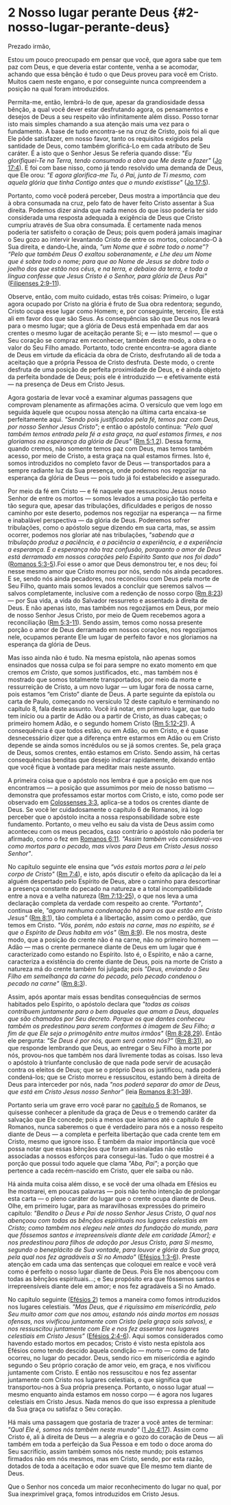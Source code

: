 # 2 Nosso lugar perante Deus {#2-nosso-lugar-perante-deus}

Prezado irmão,

Estou um pouco preocupado em pensar que você, que agora sabe que tem paz com Deus, e que deveria estar contente, venha a se acomodar, achando que essa bênção é tudo o que Deus proveu para você em Cristo. Muitos caem neste engano, e por conseguinte nunca compreendem a posição na qual foram introduzidos.

Permita-me, então, lembrá-lo de que, apesar da grandiosidade dessa bênção, a qual você dever estar desfrutando agora, os pensamentos e desejos de Deus a seu respeito vão infinitamente além disso. Posso tornar isto mais simples chamando a sua atenção mais uma vez para o fundamento. A base de tudo encontra-se na cruz de Cristo, pois foi ali que Ele pôde satisfazer, em nosso favor, tanto os requisitos exigidos pela santidade de Deus, como também glorificá-Lo em cada atributo de Seu caráter. É a isto que o Senhor Jesus Se referia quando disse: _&quot;Eu glorifiquei-Te na Terra, tendo consumado a obra que Me deste a fazer&quot;_ ([Jo 17:4](http://bibliaonline.com.br/acf/jo/17/4)). E foi com base nisso, como já tendo resolvido uma demanda de Deus, que Ele orou: _&quot;E agora glorifica-me Tu, ó Pai, junto de Ti mesmo, com aquela glória que tinha Contigo antes que o mundo existisse&quot;_ ([Jo 17:5](http://bibliaonline.com.br/acf/jo/17/5)).

Portanto, como você poderá perceber, Deus mostra a importância que deu à obra consumada na cruz, pelo fato de haver feito Cristo assentar à Sua direita. Podemos dizer ainda que nada menos do que isso poderia ter sido considerada uma resposta adequada à exigência de Deus que Cristo cumpriu através de Sua obra consumada. E certamente nada menos poderia ter satisfeito o coração de Deus; pois quem poderá jamais imaginar o Seu gozo ao intervir levantando Cristo de entre os mortos, colocando-O à Sua direita, e dando-Lhe, ainda, _&quot;um Nome que é sobre todo o nome”? “Pelo que também Deus O exaltou soberanamente, e Lhe deu um Nome que é sobre todo o nome; para que ao Nome de Jesus se dobre todo o joelho dos que estão nos céus, e na terra, e debaixo da terra, e toda a língua confesse que Jesus Cristo é o Senhor, para glória de Deus Pai&quot;_ ([Filipenses 2:9-11](http://bibliaonline.com.br/acf/fp/2/9-11)).

Observe, então, com muito cuidado, estas três coisas: Primeiro, o lugar agora ocupado por Cristo na glória é fruto de Sua obra redentora; segundo, Cristo ocupa esse lugar como Homem; e, por conseguinte, terceiro, Ele está ali em favor dos que são Seus. As consequências são que Deus nos levará para o mesmo lugar; que a glória de Deus está empenhada em dar aos crentes o mesmo lugar de aceitação perante Si; e — isto mesmo! — que o Seu coração se compraz em reconhecer, também deste modo, a obra e o valor do Seu Filho amado. Portanto, todo crente encontra-se agora diante de Deus em virtude da eficácia da obra de Cristo, desfrutando ali de toda a aceitação que a própria Pessoa de Cristo desfruta. Deste modo, o crente desfruta de uma posição de perfeita proximidade de Deus, e é ainda objeto da perfeita bondade de Deus; pois ele é introduzido — e efetivamente está — na presença de Deus em Cristo Jesus.

Agora gostaria de levar você a examinar algumas passagens que comprovam plenamente as afirmações acima. O versículo que vem logo em seguida àquele que ocupou nossa atenção na última carta encaixa-se perfeitamente aqui. _&quot;Sendo pois justificados pela fé, temos paz com Deus, por nosso Senhor Jesus Cristo&quot;_; e então o apóstolo continua: _&quot;Pelo qual também temos entrada pela fé a esta graça, na qual estamos firmes, e nos gloriamos na esperança da glória de Deus&quot;_ ([Rm 5:1,2](http://bibliaonline.com.br/acf/rm/5/1,2)). Dessa forma, quando cremos, não somente temos paz com Deus, mas temos também acesso, por meio de Cristo, a esta graça na qual estamos firmes. Isto é, somos introduzidos no completo favor de Deus — transportados para a sempre radiante luz da Sua presença, onde podemos nos regozijar na esperança da glória de Deus — pois tudo já foi estabelecido e assegurado.

Por meio da fé em Cristo — e fé naquele que ressuscitou Jesus nosso Senhor de entre os mortos — somos levados a uma posição tão perfeita e tão segura que, apesar das tribulações, dificuldades e perigos de nosso caminho por este deserto, podemos nos regozijar na esperança — na firme e inabalável perspectiva — da glória de Deus. Poderemos sofrer tribulações, como o apóstolo segue dizendo em sua carta, mas, se assim ocorrer, podemos nos gloriar até nas tribulações, _&quot;sabendo que a tribulação produz a paciência, e a paciência a experiência, e a experiência a esperança. E a esperança não traz confusão, porquanto o amor de Deus está derramado em nossos corações pelo Espírito Santo que nos foi dado&quot;_ ([Romanos 5:3-5](http://bibliaonline.com.br/acf/rm/5/3-5)).Foi esse o amor que Deus demonstrou ter, e nos deu; foi nesse mesmo amor que Cristo morreu por nós, sendo nós ainda pecadores. E se, sendo nós ainda pecadores, nos reconciliou com Deus pela morte de Seu Filho, quanto mais somos levados a concluir que seremos salvos — salvos completamente, inclusive com a redenção de nosso corpo ([Rm 8:23](http://bibliaonline.com.br/acf/rm/8/23)) — por Sua vida, a vida do Salvador ressurreto e assentado à direita de Deus. E não apenas isto, mas também nos regozijamos em Deus, por meio de nosso Senhor Jesus Cristo, por meio de Quem recebemos agora a reconciliação ([Rm 5:3-11](http://bibliaonline.com.br/acf/rm/5/3-11)). Sendo assim, temos como nossa presente porção o amor de Deus derramado em nossos corações, nos regozijamos nele, ocupamos perante Ele um lugar de perfeito favor e nos gloriamos na esperança da glória de Deus.

Mas isso ainda não é tudo. Na mesma epístola, não apenas somos ensinados que nossa culpa se foi para sempre no exato momento em que cremos _em Cristo_, que somos justificados, etc., mas também nos é mostrado que somos totalmente transportados, por meio da morte e ressurreição de Cristo, a um novo lugar — um lugar fora de nossa carne, pois estamos “em Cristo” diante de Deus. A parte seguinte da epístola ou carta de Paulo, começando no versículo 12 deste capítulo e terminando no capítulo 8, fala deste assunto. Você irá notar, em primeiro lugar, que tudo tem início ou a partir de Adão ou a partir de Cristo, as duas cabeças; o primeiro homem Adão, e o segundo homem Cristo ([Rm 5:12-21](http://bibliaonline.com.br/acf/rm/5/12-21)). A consequência é que todos estão, ou em Adão, ou em Cristo, e é quase desnecessário dizer que a diferença entre estarmos em Adão ou em Cristo depende se ainda somos incrédulos ou se já somos crentes. Se, pela graça de Deus, somos crentes, então estamos em Cristo. Sendo assim, há certas consequências benditas que desejo indicar rapidamente, deixando então que você fique à vontade para meditar mais neste assunto.

A primeira coisa que o apóstolo nos lembra é que a posição em que nos encontramos — a posição que assumimos por meio de nosso batismo — demonstra que professamos estar mortos com Cristo, e isto, como pode ser observado em [Colossenses 3:3](http://bibliaonline.com.br/acf/cl/3/3), aplica-se a todos os crentes diante de Deus. Se você ler cuidadosamente o capítulo 6 de Romanos, irá logo perceber que o apóstolo incita a nossa responsabilidade sobre este fundamento. Portanto, o meu velho eu saiu da vista de Deus assim como aconteceu com os meus pecados, caso contrário o apóstolo não poderia ter afirmado, como o fez em [Romanos 6:11](http://bibliaonline.com.br/acf/rm/6/11). _&quot;Assim também vós considerai-vos como mortos para o pecado, mas vivos para Deus em Cristo Jesus nosso Senhor&quot;_.

No capítulo seguinte ele ensina que _“vós estais mortos para a lei pelo corpo de Cristo&quot;_ ([Rm 7:4](http://bibliaonline.com.br/acf/rm/7/4)), e isto, após discutir o efeito da aplicação da lei a alguém despertado pelo Espírito de Deus, abre o caminho para descortinar a presença constante do pecado na natureza e a total incompatibilidade entre a nova e a velha natureza ([Rm 7:13-25](http://bibliaonline.com.br/acf/rm/7/13-25)), o que nos leva a uma declaração completa da verdade com respeito ao crente. _&quot;Portanto&quot;_, continua ele, _&quot;agora nenhuma condenação há para os que estão em Cristo Jesus&quot;_ ([Rm 8:1](http://bibliaonline.com.br/acf/rm/8/1)), tão completa é a libertação, assim como o perdão, que temos em Cristo. _&quot;Vós, porém, não estais na carne, mas no espírito, se é que o Espírito de Deus habita em vós&quot;_ ([Rm 8:9](http://bibliaonline.com.br/acf/rm/8/9)). Ele nos mostra, deste modo, que a posição do crente não é na carne, não no primeiro homem — Adão — mas o crente permanece diante de Deus em um lugar que é caracterizado como estando no Espírito. Isto é, o Espírito, e não a carne, caracteriza a existência do crente diante de Deus, pois na morte de Cristo a natureza má do crente também foi julgada; pois _&quot;Deus, enviando o Seu Filho em semelhança da carne do pecado, pelo pecado condenou o pecado na carne&quot;_ ([Rm 8:3](http://bibliaonline.com.br/acf/rm/8/3)).

Assim, após apontar mais essas benditas consequências de sermos habitados pelo Espírito, o apóstolo declara que _&quot;todas as coisas contribuem juntamente para o bem daqueles que amam a Deus, daqueles que são chamados por Seu decreto. Porque os que dantes conheceu também os predestinou para serem conformes à imagem de Seu Filho; a fim de que Ele seja o primogênito entre muitos irmãos&quot;_ ([Rm 8:28,29](http://bibliaonline.com.br/acf/rm/8/28,29)). Então ele pergunta: _&quot;Se Deus é por nós, quem será contra nós?”_ ([Rm 8:31](http://bibliaonline.com.br/acf/rm/8/31)), ao que responde lembrando que Deus, ao entregar o Seu Filho à morte por nós, provou-nos que também nos dará livremente todas as coisas. Isso leva o apóstolo à triunfante conclusão de que nada pode servir de acusação contra os eleitos de Deus; que se o próprio Deus os justificou, nada poderá condená-los; que se Cristo morreu e ressuscitou, estando bem à direita de Deus para interceder por nós, nada _&quot;nos poderá separar do amor de Deus, que está em Cristo Jesus nosso Senhor”_ (leia [Romanos 8:31-39](http://bibliaonline.com.br/acf/rm/8/31-39)).

Portanto seria um grave erro você parar no [capítulo 5](http://bibliaonline.com.br/acf/rm/5) de Romanos, se quisesse conhecer a plenitude da graça de Deus e o tremendo caráter da salvação que Ele concede; pois a menos que leiamos até o capítulo 8 de Romanos, nunca saberemos o que é verdadeiro para nós e a nosso respeito diante de Deus — a completa e perfeita libertação que cada crente tem em Cristo, mesmo que ignore isso. É também da maior importância que você possa notar que essas bênçãos que foram assinaladas não estão associadas a nossos esforços para consegui-las. Tudo o que mostrei é a porção que possui todo aquele que clama _&quot;Aba, Pai&quot;_; a porção que pertence a cada recém-nascido em Cristo, quer ele saiba ou não.

Há ainda muita coisa além disso, e se você der uma olhada em Efésios eu lhe mostrarei, em poucas palavras — pois não tenho intenção de prolongar esta carta — o pleno caráter do lugar que o crente ocupa diante de Deus. Olhe, em primeiro lugar, para as maravilhosas expressões do primeiro capítulo: _&quot;Bendito o Deus e Pai de nosso Senhor Jesus Cristo, O qual nos abençoou com todas as bênçãos espirituais nos lugares celestiais em Cristo; como também nos elegeu nele antes da fundação do mundo, para que fôssemos santos e irrepreensíveis diante dele em caridade [Amor]; e nos predestinou para filhos de adoção por Jesus Cristo, para Si mesmo, segundo o beneplácito de Sua vontade, para louvor e glória da Sua graça, pela qual nos fez agradáveis a Si no Amado&quot;_ ([Efésios 1:3-6](http://bibliaonline.com.br/acf/ef/1/3-6)). Preste atenção em cada uma das sentenças que coloquei em realce e você verá como é perfeito o nosso lugar diante de Deus. Pois Ele nos abençoou com todas as bênçãos espirituais...; e Seu propósito era que fôssemos santos e irrepreensíveis diante dele em amor; e nos fez agradáveis a Si no Amado.

No capítulo seguinte ([Efésios 2](http://bibliaonline.com.br/acf/ef/2)) temos a maneira como fomos introduzidos nos lugares celestiais. _&quot;Mas Deus, que é riquíssimo em misericórdia, pelo Seu muito amor com que nos amou, estando nós ainda mortos em nossas ofensas, nos vivificou juntamente com Cristo (pela graça sois salvos), e nos ressuscitou juntamente com Ele e nos fez assentar nos lugares celestiais em Cristo Jesus”_ ([Efésios 2:4-6](http://bibliaonline.com.br/acf/ef/2/4-6)). Aqui somos considerados como havendo estado mortos em pecados; Cristo é visto nesta epístola aos Efésios como tendo descido àquela condição — morto — como de fato ocorreu, no lugar do pecador. Deus, sendo rico em misericórdia e agindo segundo o Seu próprio coração de amor veio, em graça, e nos vivificou juntamente com Cristo. E então nos ressuscitou e nos fez assentar juntamente com Cristo nos lugares celestiais, o que significa que transportou-nos à Sua própria presença. Portanto, o nosso lugar atual — mesmo enquanto ainda estamos em nosso corpo — é agora nos lugares celestiais em Cristo Jesus. Nada menos do que isso expressa a plenitude da Sua graça ou satisfaz o Seu coração.

Há mais uma passagem que gostaria de trazer a você antes de terminar: _&quot;Qual Ele é, somos nós também neste mundo&quot;_ ([1 Jo 4:17](http://bibliaonline.com.br/acf/1jo/4/17)). Assim como Cristo é, ali à direita de Deus — a alegria e o gozo do coração de Deus — ali também em toda a perfeição da Sua Pessoa e em todo o doce aroma do Seu sacrifício, assim também somos nós neste mundo; pois estamos firmados não em nós mesmos, mas em Cristo, sendo, por esta razão, dotados de toda a aceitação e odor suave que Ele mesmo tem diante de Deus.

Que o Senhor nos conceda um maior reconhecimento do lugar no qual, por Sua inexprimível graça, fomos introduzidos em Cristo Jesus.